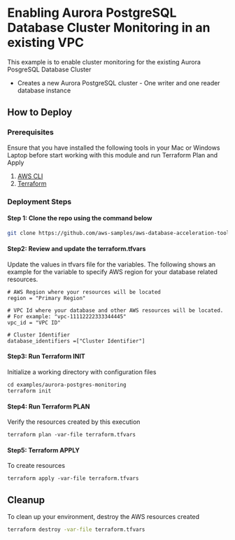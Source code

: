 # Enabling Aurora PostgreSQL Database Cluster Monitoring in an existing VPC

This example is to enable cluster monitoring for the existing Aurora PosgreSQL Database Cluster

- Creates a new Aurora PostgreSQL cluster - One writer and one reader database instance

## How to Deploy

### Prerequisites

Ensure that you have installed the following tools in your Mac or Windows Laptop before start working with this module and run Terraform Plan and Apply

1. [AWS CLI](https://docs.aws.amazon.com/cli/latest/userguide/install-cliv2.html)
2. [Terraform](https://learn.hashicorp.com/tutorials/terraform/install-cli)

### Deployment Steps

#### Step 1: Clone the repo using the command below

```sh
git clone https://github.com/aws-samples/aws-database-acceleration-toolkit
```

#### Step2: Review and update the terraform.tfvars
Update the values in tfvars file for the variables. The following shows an example for the variable to specify AWS region for your database related resources.
```shell script
# AWS Region where your resources will be located
region = "Primary Region"

# VPC Id where your database and other AWS resources will be located. 
# For example: "vpc-11112222333344445"
vpc_id = "VPC ID"

# Cluster Identifier
database_identifiers =["Cluster Identifier"]

```

#### Step3: Run Terraform INIT
Initialize a working directory with configuration files


```shell script
cd examples/aurora-postgres-monitoring
terraform init
```

#### Step4: Run Terraform PLAN
Verify the resources created by this execution

```shell script
terraform plan -var-file terraform.tfvars
```

#### Step5: Terraform APPLY
To create resources

```shell script
terraform apply -var-file terraform.tfvars
```

## Cleanup

To clean up your environment, destroy the AWS resources created 

```sh
terraform destroy -var-file terraform.tfvars
```


